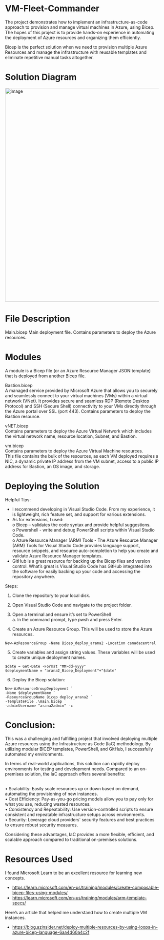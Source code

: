 # VM-Fleet-Commander
The project demonstrates how to implement an infrastructure-as-code approach to provision and manage virtual machines in Azure, using Bicep. The hopes of this project is to provide hands-on experience in automating the deployment of Azure resources and organizing them efficiently.

Bicep is the perfect solution when we need to provision multiple Azure Resources and manage the infrastructure with reusable templates and eliminate repetitive manual tasks altogether.

# Solution Diagram
<img width="700" alt="image" src="https://github.com/user-attachments/assets/d910c4a1-01c5-4b40-8bfa-2ae93a5f2fb2">

# File Description
Main.bicep
Main deployment file.
Contains parameters to deploy the Azure resources.

# Modules
A module is a Bicep file (or an Azure Resource Manager JSON template) that is deployed from another Bicep file.

Bastion.bicep
<br>A managed service provided by Microsoft Azure that allows you to securely and seamlessly connect to your virtual machines (VMs) within a virtual network (VNet). It provides secure and seamless RDP (Remote Desktop Protocol) and SSH (Secure Shell) connectivity to your VMs directly through the Azure portal over SSL (port 443).
Contains parameters to deploy the Bastion resource.

vNET.bicep
<br>Contains parameters to deploy the Azure Virtual Network which includes the virtual network name, resource location, Subnet, and Bastion.

vm.bicep
<br>Contains parameters to deploy the Azure Virtual Machine resources.
<br>This file contains the bulk of the resources, as each VM deployed requires a NIC, a dynamic private IP address from the VM subnet, access to a public IP address for Bastion, an OS image, and storage.

# Deploying the Solution
Helpful Tips:
-	I recommend developing in Visual Studio Code. From my experience, it is lightweight, rich feature set, and support for various extensions.
-	As for extensions, I used:
  <br>o	Bicep – validates the code syntax and provide helpful suggestions.
  <br>o	Powershell - write and debug PowerShell scripts within Visual Studio Code.
  <br>o	Azure Resource Manager (ARM) Tools - The Azure Resource Manager (ARM) Tools for Visual Studio Code provides language support, resource snippets, and resource auto-completion to help you create and validate Azure Resource Manager templates.
-	GitHub is a great resource for backing up the Bicep files and version control. What’s great is Visual Studio Code has GitHub integrated into the software for easily backing up your code and accessing the repository anywhere.

Steps:
1.	Clone the repository to your local disk.

2.	Open Visual Studio Code and navigate to the project folder.

3.	Open a terminal and ensure it’s set to PowerShell
  <br>a.	In the command prompt, type pwsh and press Enter.

4.	Create an Azure Resource Group. This will be used to store the Azure resources.
```
New-AzResourceGroup -Name Bicep_deploy_arana2 -Location canadacentral
```

5.	Create variables and assign string values. These variables will be used to create unique deployment names.
```
$date = Get-Date -Format "MM-dd-yyyy"
$deploymentName = "arana2_Bicep_Deployment"+"$date"
```

6.	Deploy the Bicep solution:
```
New-AzResourceGroupDeployment `
-Name $deploymentName `
-ResourceGroupName Bicep_deploy_arana2 `
-TemplateFile .\main.bicep `
-adminUsername "arana2admin" -c
```
# Conclusion:
This was a challenging and fulfilling project that involved deploying multiple Azure resources using the Infrastructure as Code (IaC) methodology. By utilizing modular BICEP templates, PowerShell, and GitHub, I successfully automated my environments.

In terms of real-world applications, this solution can rapidly deploy environments for testing and development needs. Compared to an on-premises solution, the IaC approach offers several benefits:

<br>•	Scalability: Easily scale resources up or down based on demand, automating the provisioning of new instances.
<br>•	Cost Efficiency: Pay-as-you-go pricing models allow you to pay only for what you use, reducing wasted resources.
<br>•	Consistency and Repeatability: Use version-controlled scripts to ensure consistent and repeatable infrastructure setups across environments.
<br>•	Security: Leverage cloud providers' security features and best practices to ensure robust security measures.

Considering these advantages, IaC provides a more flexible, efficient, and scalable approach compared to traditional on-premises solutions.

# Resources Used
I found Microsoft Learn to be an excellent resource for learning new concepts.
-	https://learn.microsoft.com/en-us/training/modules/create-composable-bicep-files-using-modules/
-	https://learn.microsoft.com/en-us/training/modules/arm-template-specs/

Here’s an article that helped me understand how to create multiple VM instances.
-	https://blog.azinsider.net/deploy-multiple-resources-by-using-loops-in-azure-bicep-language-6aa4d60a4c2f
